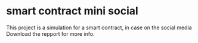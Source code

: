 # smart contract mini social
 This project is a simulation for a smart contract, in case on the social media
Download the repport for more info.
